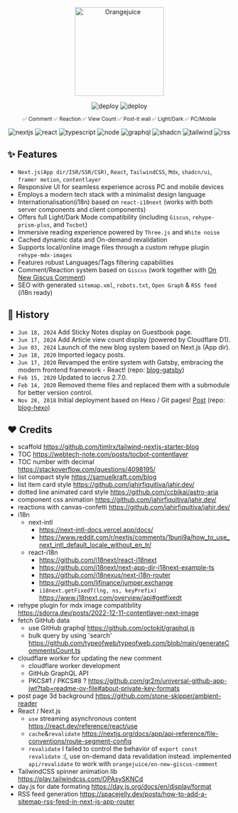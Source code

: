 <div align="center">
  <p><a href="https://orangejuice.cc/"><img alt="Orangejuice" width="200px" src="https://orangejuice.cc/logo.svg" /></a></p>

![deploy](https://img.shields.io/github/deployments/orangejuice/blog/production?logo=vercel&label=Vercel)
![deploy](https://img.shields.io/github/deployments/orangejuice/on-new-giscus-comment/production?logo=cloudflare-workers&label=Cloudflare%20Worker)

<!--
![star](https://img.shields.io/github/stars/orangejuice/blog.svg?style=flat&logo=github&color=48bf1f&label=Star)
![react](https://img.shields.io/github/package-json/dependency-version/orangejuice/blog/react?label=React&color=61dafb&logo=react&logoColor=fff)
![typescript](https://img.shields.io/github/package-json/dependency-version/orangejuice/blog/dev/typescript?label=Typescript&logo=typescript&logoColor=fff&color=3178c6)
![node](https://img.shields.io/badge/Node.js-^20.2.0-5fa04e?logo=node.js&logoColor=fff)-->
<sub>✅ Comment ✅ Reaction ✅ View Count ✅ Post-it wall ✅ Light/Dark ✅ PC/Mobile</sub>

![nextjs](https://img.shields.io/github/package-json/dependency-version/orangejuice/blog/next?label=Next.js&logo=next.js&color=222)
![react](https://img.shields.io/badge/React-05a3cd?logo=react&logoColor=fff)
![typescript](https://img.shields.io/badge/Typescript-3178c6?logo=typescript&logoColor=fff)
![node](https://img.shields.io/badge/Node.js-5fa04e?logo=node.js&logoColor=fff)
![graphql](https://img.shields.io/badge/GraphQL-e10098?logo=graphql&logoColor=fff)
![shadcn](https://img.shields.io/badge/shadcn%2Fui-000?logo=shadcnui&logoColor=fff)
![tailwind](https://img.shields.io/badge/Tailwind%20CSS-06b6d4?logo=tailwindcss&logoColor=fff)
![rss](https://shields.io/badge/RSS-f88900?logo=rss&logoColor=fff)


</div>

## ✨ Features

- `Next.js(App dir/ISR/SSR/CSR)`, `React`, `TailwindCSS`, `Mdx`, `shadcn/ui`, `framer motion`, `contentlayer`
- Responsive UI for seamless experience across PC and mobile devices
- Employs a modern tech stack with a minimalist design language
- Internationalisation(i18n) based on `react-i18next` (works with both server components and client components)
- Offers full Light/Dark Mode compatibility (including `Giscus`, `rehype-prism-plus`, and `Tocbot`)
- Immersive reading experience powered by `Three.js` and `White noise`
- Cached dynamic data and On-demand revalidation
- Supports local/online image files through a custom rehype plugin `rehype-mdx-images`
- Features robust Languages/Tags filtering capabilities
- Comment/Reaction system based on `Giscus` (work together with [On New Giscus Comment](https://github.com/orangejuice/on-new-giscus-comment))
- SEO with generated `sitemap.xml`, `robots.txt`, `Open Graph` & `RSS feed` (i18n ready)

## 🔖 History

- `Jun 18, 2024`  Add Sticky Notes display on Guestbook page.
- `Jun 17, 2024`  Add Article view count display (powered by Cloudflare D1).
- `Jun 03, 2024`  Launch of the new blog system based on Next.js (App dir).
- `Jun 18, 2020`  Imported legacy posts.
- `Jun 17, 2020`  Revamped the entire system with Gatsby, embracing the modern frontend framework - React! (repo: [blog-gatsby](https://github.com/orangejuice/blog-gatsby))
- `Feb 15, 2020`  Updated to iacrus 2.7.0.
- `Feb 14, 2020`  Removed theme files and replaced them with a submodule for better version control.
- `Nov 28, 2018`  Initial deployment based on Hexo / Git pages! [Post](https://orangejuice.cc/2019-03-04-build-a-hexo-blog) (repo: [blog-hexo](https://github.com/orangejuice/blog-hexo))

## ❤️ Credits

- scaffold https://github.com/timlrx/tailwind-nextjs-starter-blog
- TOC https://webtech-note.com/posts/tocbot-contentlayer
- TOC number with decimal https://stackoverflow.com/questions/4098195/
- list compact style https://samuelkraft.com/blog
- list item card style https://github.com/jahirfiquitiva/jahir.dev/
- dotted line animated card style https://github.com/ccbikai/astro-aria
- component css animation https://github.com/jahirfiquitiva/jahir.dev/
- reactions with canvas-confetti https://github.com/jahirfiquitiva/jahir.dev/
- i18n
  - next-intl
    - https://next-intl-docs.vercel.app/docs/
    - https://www.reddit.com/r/nextjs/comments/1buni9a/how_to_use_next_intl_default_locale_without_en_tr/
  - react-i18n
    - https://github.com/i18next/react-i18next
    - https://github.com/i18next/next-app-dir-i18next-example-ts
    - https://github.com/i18nexus/next-i18n-router
    - https://github.com/lifinance/jumper.exchange
    - `i18next.getFixedT(lng, ns, keyPrefix)` https://www.i18next.com/overview/api#getfixedt
- rehype plugin for mdx image compatibility https://sdorra.dev/posts/2022-12-11-contentlayer-next-image
- fetch GitHub data 
  - use GitHub graphql https://github.com/octokit/graphql.js
  - bulk query by using 'search' https://github.com/typeofweb/typeofweb.com/blob/main/generateCommentsCount.ts
- cloudflare worker for updating the new comment
  - cloudflare worker development
  - GitHub GraphQL API
  - PKCS#1 / PKCS#8 ? https://github.com/gr2m/universal-github-app-jwt?tab=readme-ov-file#about-private-key-formats
- post page 3d background https://github.com/stone-skipper/ambient-reader
- React / Next.js
  - `use` streaming asynchronous content https://react.dev/reference/react/use
  - `cache`&`revalidate` https://nextjs.org/docs/app/api-reference/file-conventions/route-segment-config
  - `revalidate` I failed to control the behavior of `export const revalidate` :(, use on-demand data revalidation instead.
    implemented `api/revalidate` to work with `orangejuice/on-new-giscus-comment`
- TailwindCSS spinner animation lib https://play.tailwindcss.com/OPAsySKNCd
- day.js for date formating https://day.js.org/docs/en/display/format
- RSS feed generation https://spacejelly.dev/posts/how-to-add-a-sitemap-rss-feed-in-next-js-app-router
